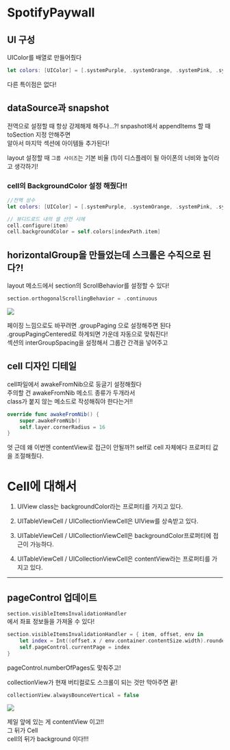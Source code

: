 # SpotifyPaywall


## UI 구성

UIColor를 배열로 만들어줬다
```swift
let colors: [UIColor] = [.systemPurple, .systemOrange, .systemPink, .systemRed]
```
다른 특이점은 없다!

## dataSource과 snapshot

전역으로 설정할 때 항상 강제해제 해주나...?!
snpashot에서 appendItems 할 때 toSection 지정 안해주면   
알아서 마지막 섹션에 아이템들 추가된다!

layout 설정할 때 `그룹 사이즈`는 기본 비율 (1)이
디스플레이 될 아이폰의 너비와 높이라고 생각하기!

### cell의 BackgroundColor 설정 해줬다!!
```swift
//전역 상수
let colors: [UIColor] = [.systemPurple, .systemOrange, .systemPink, .systemRed]

// 뷰디드로드 내의 셀 선언 시에 
cell.configure(item)
cell.backgroundColor = self.colors[indexPath.item]
```



## horizontalGroup을 만들었는데 스크롤은 수직으로 된다?!


layout 메소드에서 section의 ScrollBehavior를 설정할 수 있다!
```swift
section.orthogonalScrollingBehavior = .continuous
```

![](https://velog.velcdn.com/images/woojusm/post/49f6d03a-5bab-4070-a068-7b5a9ddb1de6/image.png)

페이징 느낌으로도 바꾸려면 .groupPaging 으로 설정해주면 된다  
.groupPagingCentered로 하게되면 가운데 자동으로 맞춰진다!  
섹션의 interGroupSpacing을 설정해서 그룹간 간격을 넣어주고


## cell 디자인 디테일 
cell파일에서 awakeFromNib으로 둥글기 설정해줬다  
주의할 건 awakeFromNib 메소드 종류가 두개라서  
class가 붙지 않는 메소드로 작성해줘야 한다는거!!

```swift
override func awakeFromNib() {
    super.awakeFromNib()
    self.layer.cornerRadius = 16
}
```
엇 근데 왜 이번엔 contentView로 접근이 안될까?!
self로 cell 자체에다 프로퍼티 값을 조절해줬다.

# Cell에 대해서 

1. UIView class는 backgroundColor라는 프로퍼티를 가지고 있다.

2. UITableViewCell / UICollectionViewCell은 UIView를 상속받고 있다.

3. UITableViewCell / UICollectionViewCell은 backgroundColor프로퍼티에 접근이 가능하다.

4. UITableViewCell / UICollectionViewCell은 contentView라는 프로퍼티를 가지고 있다.
___
## pageControl 업데이트

`section.visibleItemsInvalidationHandler`  
에서 좌표 정보들을 가져올 수 있다!  


```swift
section.visibleItemsInvalidationHandler = { item, offset, env in
    let index = Int((offset.x / env.container.contentSize.width).rounded(.up))
    self.pageControl.currentPage = index
}
```
pageControl.numberOfPages도 맞춰주고!

collectionView가 현재 버티컬로도 스크롤이 되는 것만 막아주면 끝!
```swift
collectionView.alwaysBounceVertical = false
```



![](https://velog.velcdn.com/images/woojusm/post/3a8f559c-9f9e-49cb-b605-02aaf6e697f8/image.png)

제일 앞에 있는 게 contentView 이고!!  
그 뒤가 Cell  
cell의 뒤가 background 이다!!!  




